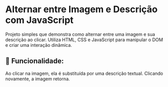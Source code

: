 # Alternar entre Imagem e Descrição com JavaScript
Projeto simples que demonstra como alternar entre uma imagem e sua descrição ao clicar. Utiliza HTML, CSS e JavaScript para manipular o DOM e criar uma interação dinâmica.

## 🔗 Funcionalidade:
Ao clicar na imagem, ela é substituída por uma descrição textual. Clicando novamente, a imagem retorna.